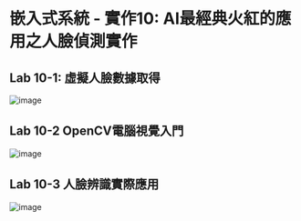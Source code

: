 # 嵌入式系統 - 實作10: AI最經典火紅的應用之人臉偵測實作
## Lab 10-1: 虛擬人臉數據取得
![image](https://user-images.githubusercontent.com/89717270/146639425-d0787091-7881-4d4f-8dea-7be8f8f763f4.png)
## Lab 10-2 OpenCV電腦視覺入門
![image](https://user-images.githubusercontent.com/89717270/146639643-375fcd65-bdfe-4ed4-a043-b06ce2230077.png)
## Lab 10-3 人臉辨識實際應用
![image](https://user-images.githubusercontent.com/89717270/146640025-7b4b10bd-f685-4fdf-a6f2-d3e48f785594.png)

